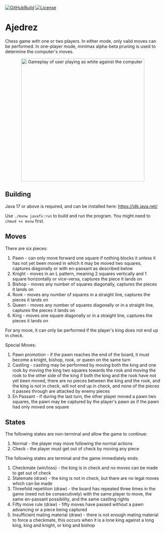[![GitHubBuild](https://github.com/bkthomps/Ajedrez/workflows/build/badge.svg)](https://github.com/bkthomps/Ajedrez)
[![License](https://img.shields.io/badge/license-MIT-blue.svg)](https://github.com/bkthomps/Ajedrez/blob/main/LICENSE)

# Ajedrez
Chess game with one or two players. In either mode, only valid moves can be performed. In one-player mode, minimax
alpha-beta pruning is used to determine the computer's moves.

<p align="center">
  <img src="https://raw.githubusercontent.com/bkthomps/Ajedrez/main/Gameplay.gif" width="400" title="Gameplay" alt="Gameplay of user playing as white against the computer">
</p>

## Building
Java 17 or above is required, and can be installed here: https://jdk.java.net/

Use `./mvnw javafx:run` to build and run the program. You might need to `chmod +x mvnw` first.

## Moves
There are six pieces:
1. Pawn - can only move forward one square if nothing blocks it unless it has not yet been moved in which it may be
moved two squares, captures diagonally or with en-passant as described below
2. Knight - moves in an L pattern, meaning 2 squares vertically and 1 square horizontally or vice-versa, captures the
piece it lands on
3. Bishop - moves any number of squares diagonally, captures the pieces it lands on
4. Rook - moves any number of squares in a straight line, captures the pieces it lands on
5. Queen - moves any number of squares diagonally or in a straight line, captures the pieces it lands on
6. King - moves one square diagonally or in a straight line, captures the pieces it lands on

For any move, it can only be performed if the player's king does not end up in check.

Special Moves:
1. Pawn promotion - if the pawn reaches the end of the board, it must become a knight, bishop, rook, or queen on the
same turn
2. Castling - castling may be performed by moving both the king and one rook by moving the king two squares towards the
rook and moving the rook to the other side of the king if both the king and the rook have not yet been moved, there are
no pieces between the king and the rook, and the king is not in check, will not end up in check, and none of the pieces
it passes through are attacked by enemy pieces
3. En Passant - if during the last turn, the other player moved a pawn two squares, the pawn may be captured by the
player's pawn as if the pawn had only moved one square

## States
The following states are non-terminal and allow the game to continue:
1. Normal - the player may move following the normal actions
2. Check - the player must get out of check by moving any piece

The following states are terminal and the game immediately ends:
1. Checkmate (win/loss) - the king is in check and no moves can be made to get out of check
2. Stalemate (draw) - the king is not in check, but there are no legal moves which can be made
3. Threefold repetition (draw) - the board has repeated three times in the game (need not be consecutively) with the
same player to move, the same en-passant possibility, and the same castling rights
4. Fifty move rule (draw) - fifty moves have passed without a pawn advancing or a piece being captured
5. Insufficient mating material (draw) - there is not enough mating material to force a checkmate, this occurs when it
is a lone king against a long king, king and knight, or king and bishop
